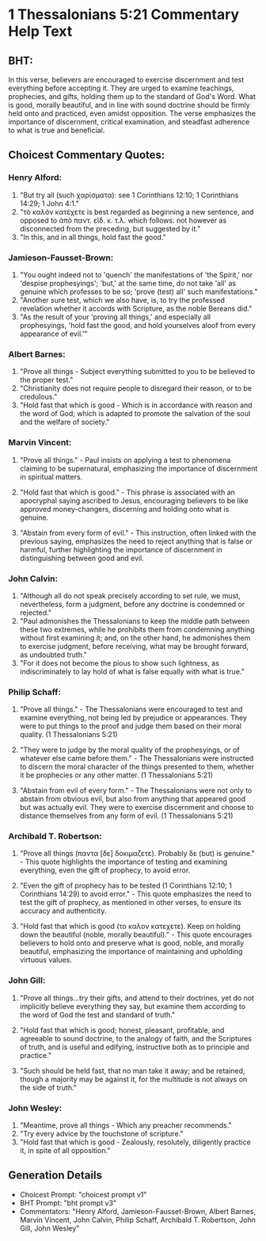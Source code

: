 # 1 Thessalonians 5:21 Commentary Help Text

## BHT:
In this verse, believers are encouraged to exercise discernment and test everything before accepting it. They are urged to examine teachings, prophecies, and gifts, holding them up to the standard of God's Word. What is good, morally beautiful, and in line with sound doctrine should be firmly held onto and practiced, even amidst opposition. The verse emphasizes the importance of discernment, critical examination, and steadfast adherence to what is true and beneficial.

## Choicest Commentary Quotes:
### Henry Alford:
1. "But try all (such χαρίσματα): see 1 Corinthians 12:10; 1 Corinthians 14:29; 1 John 4:1."
2. "τὸ καλὸν κατέχετε is best regarded as beginning a new sentence, and opposed to ἀπὸ παντ. εἴδ. κ. τ.λ. which follows: not however as disconnected from the preceding, but suggested by it."
3. "In this, and in all things, hold fast the good."

### Jamieson-Fausset-Brown:
1. "You ought indeed not to 'quench' the manifestations of 'the Spirit,' nor 'despise prophesyings'; 'but,' at the same time, do not take 'all' as genuine which professes to be so; 'prove (test) all' such manifestations."
2. "Another sure test, which we also have, is, to try the professed revelation whether it accords with Scripture, as the noble Bereans did."
3. "As the result of your 'proving all things,' and especially all prophesyings, 'hold fast the good, and hold yourselves aloof from every appearance of evil.'"

### Albert Barnes:
1. "Prove all things - Subject everything submitted to you to be believed to the proper test."
2. "Christianity does not require people to disregard their reason, or to be credulous."
3. "Hold fast that which is good - Which is in accordance with reason and the word of God; which is adapted to promote the salvation of the soul and the welfare of society."

### Marvin Vincent:
1. "Prove all things." - Paul insists on applying a test to phenomena claiming to be supernatural, emphasizing the importance of discernment in spiritual matters.

2. "Hold fast that which is good." - This phrase is associated with an apocryphal saying ascribed to Jesus, encouraging believers to be like approved money-changers, discerning and holding onto what is genuine.

3. "Abstain from every form of evil." - This instruction, often linked with the previous saying, emphasizes the need to reject anything that is false or harmful, further highlighting the importance of discernment in distinguishing between good and evil.

### John Calvin:
1. "Although all do not speak precisely according to set rule, we must, nevertheless, form a judgment, before any doctrine is condemned or rejected."
2. "Paul admonishes the Thessalonians to keep the middle path between these two extremes, while he prohibits them from condemning anything without first examining it; and, on the other hand, he admonishes them to exercise judgment, before receiving, what may be brought forward, as undoubted truth."
3. "For it does not become the pious to show such lightness, as indiscriminately to lay hold of what is false equally with what is true."

### Philip Schaff:
1. "Prove all things." - The Thessalonians were encouraged to test and examine everything, not being led by prejudice or appearances. They were to put things to the proof and judge them based on their moral quality. (1 Thessalonians 5:21)

2. "They were to judge by the moral quality of the prophesyings, or of whatever else came before them." - The Thessalonians were instructed to discern the moral character of the things presented to them, whether it be prophecies or any other matter. (1 Thessalonians 5:21)

3. "Abstain from evil of every form." - The Thessalonians were not only to abstain from obvious evil, but also from anything that appeared good but was actually evil. They were to exercise discernment and choose to distance themselves from any form of evil. (1 Thessalonians 5:21)

### Archibald T. Robertson:
1. "Prove all things (παντα [δε] δοκιμαζετε). Probably δε (but) is genuine." - This quote highlights the importance of testing and examining everything, even the gift of prophecy, to avoid error.

2. "Even the gift of prophecy has to be tested (1 Corinthians 12:10; 1 Corinthians 14:29) to avoid error." - This quote emphasizes the need to test the gift of prophecy, as mentioned in other verses, to ensure its accuracy and authenticity.

3. "Hold fast that which is good (το καλον κατεχετε). Keep on holding down the beautiful (noble, morally beautiful)." - This quote encourages believers to hold onto and preserve what is good, noble, and morally beautiful, emphasizing the importance of maintaining and upholding virtuous values.

### John Gill:
1. "Prove all things...try their gifts, and attend to their doctrines, yet do not implicitly believe everything they say, but examine them according to the word of God the test and standard of truth." 

2. "Hold fast that which is good; honest, pleasant, profitable, and agreeable to sound doctrine, to the analogy of faith, and the Scriptures of truth, and is useful and edifying, instructive both as to principle and practice."

3. "Such should be held fast, that no man take it away; and be retained, though a majority may be against it, for the multitude is not always on the side of truth."

### John Wesley:
1. "Meantime, prove all things - Which any preacher recommends."
2. "Try every advice by the touchstone of scripture."
3. "Hold fast that which is good - Zealously, resolutely, diligently practice it, in spite of all opposition."


## Generation Details
- Choicest Prompt: "choicest prompt v1"
- BHT Prompt: "bht prompt v3"
- Commentators: "Henry Alford, Jamieson-Fausset-Brown, Albert Barnes, Marvin Vincent, John Calvin, Philip Schaff, Archibald T. Robertson, John Gill, John Wesley"
